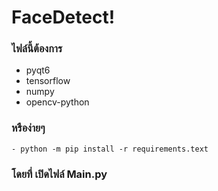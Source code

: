 # FaceDetect!

### ไฟล์นี้ต้องการ
- pyqt6
- tensorflow
- numpy
- opencv-python
### หรือง่ายๆ
```
- python -m pip install -r requirements.text
```
### โดยที่ เปิดไฟล์ Main.py
